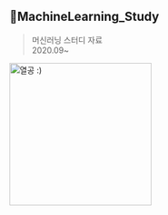 ## 📝MachineLearning_Study
> 머신러닝 스터디 자료<br/>
> 2020.09~
<img src="https://postfiles.pstatic.net/MjAyMDA5MTlfMTYx/MDAxNjAwNTIxOTIzNDE5.X9bbhYUacDmOPXsPtMGZMiIqUwfd-jvXuGjxhAgLdDkg.cObjYWmqN1jCC1O2E1ltb5caOHZhEk2LTlBQ_KmN91Eg.JPEG.leyujin1007/images.jpg?type=w773" width="250" height="250" alt="열공 :)">
